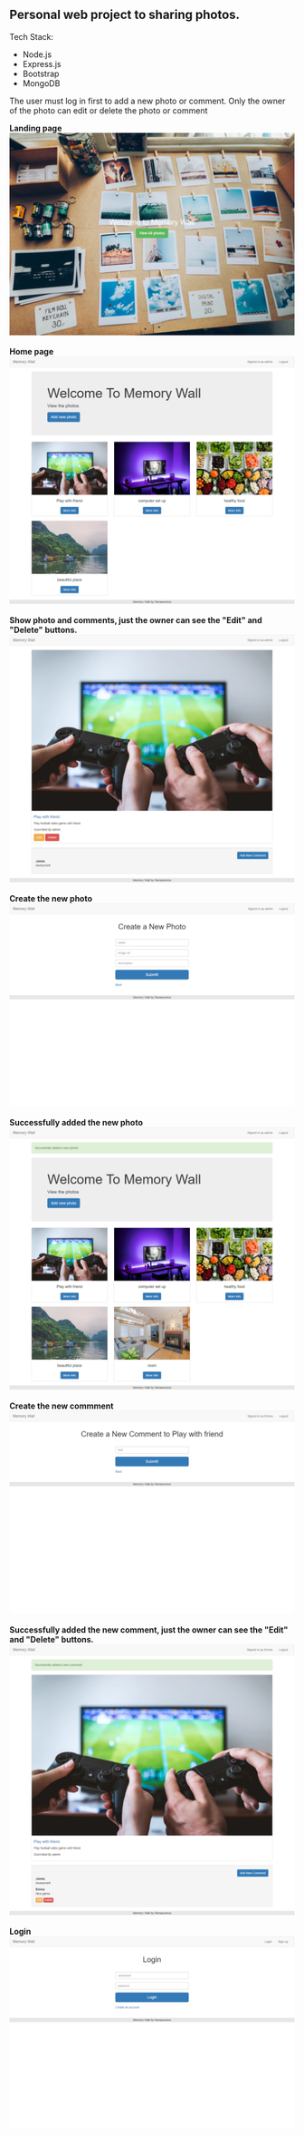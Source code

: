 ## Personal web project to sharing photos.

Tech Stack:<br>
* Node.js<br>
* Express.js<br>
* Bootstrap<br>
* MongoDB<br>

The user must log in first to add a new photo or comment. Only the owner of the photo can edit or delete the photo or comment<br>


**Landing page**
![landing](screenshot/landing.png)<br><br>
**Home page**
![home](screenshot/home.png)<br><br>
**Show photo and comments, just the owner can see the "Edit" and "Delete" buttons.**
![show](screenshot/show.png)<br><br>
**Create the new photo**
![show](screenshot/newPhoto.png)<br><br>
**Successfully added the new photo**
![show](screenshot/createdNewPhoto.png)<br><br>
**Create the new commment**
![show](screenshot/newComment.png)<br><br>
**Successfully added the new comment, just the owner can see the "Edit" and "Delete" buttons.**
![show](screenshot/createdNewComment.png)<br><br>
**Login**
![show](screenshot/login.png)

